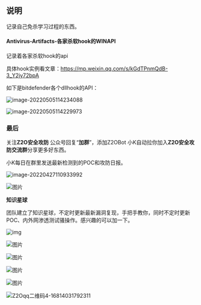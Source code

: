 ## 说明

记录自己免杀学习过程的东西。

#### Antivirus-Artifacts-各家杀软hook的WINAPI

记录着各家杀软hook的api

具体hook实例看文章：https://mp.weixin.qq.com/s/kGdTPnmQdB-3_Y2jy72bpA

如下是bitdefender各个dllhook的API：

![image-20220505114234088](images/image-20220505114234088.png)

![image-20220505114229973](images/image-20220505114229973.png)



### 最后

关注**Z2O安全攻防** 公众号回复“**加群**”，添加Z2OBot 小K自动拉你加入**Z2O安全攻防交流群**分享更多好东西。

小K每日在群里发送最新检测到的POC和攻防日报。

![image-20220427110933992](images/image-20220427110933992.png)

![图片](images/640.png)

**知识星球**

团队建立了知识星球，不定时更新最新漏洞复现，手把手教你，同时不定时更新POC、内外网渗透测试骚操作。感兴趣的可以加一下。

![img](images/640.png)

![图片](images/640-16476797749971.png)

![图片](images/640-16476797749972.png)

![图片](images/640-16476797749973.png)

![图片](images/640-16476797749984.jpeg)

![Z2Oqq二维码4-16814031792311](images/Z2Oqq二维码4-16814031792311.jpg)
